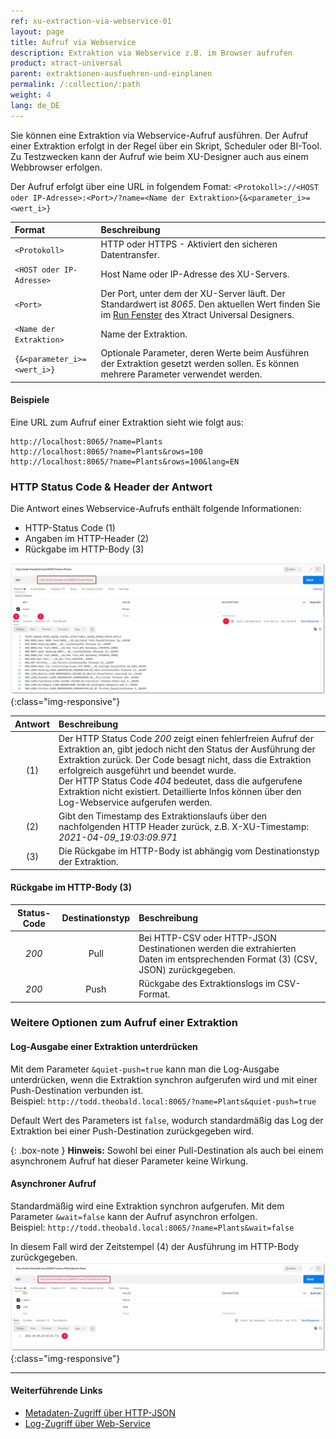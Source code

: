 ```yaml
---
ref: xu-extraction-via-webservice-01
layout: page
title: Aufruf via Webservice
description: Extraktion via Webservice z.B. im Browser aufrufen
product: xtract-universal
parent: extraktionen-ausfuehren-und-einplanen
permalink: /:collection/:path
weight: 4
lang: de_DE
---
```

Sie können eine Extraktion via Webservice-Aufruf ausführen. 
Der Aufruf einer Extraktion erfolgt in der Regel über ein Skript, Scheduler oder BI-Tool. 
Zu Testzwecken kann der Aufruf wie beim XU-Designer auch aus einem Webbrowser erfolgen.

Der Aufruf erfolgt über eine URL in folgendem Fomat: `<Protokoll>://<HOST oder IP-Adresse>:<Port>/?name=<Name der Extraktion>{&<parameter_i>=<wert_i>}`

 Format | Beschreibung
:----------- | :------------
`<Protokoll>` | HTTP oder HTTPS - Aktiviert den sicheren Datentransfer.
`<HOST oder IP-Adresse>` | Host Name oder IP-Adresse des XU-Servers.
`<Port>` | Der Port, unter dem der XU-Server läuft. Der Standardwert ist *8065*. Den aktuellen Wert finden Sie im [Run Fenster](../erste-schritte/eine-extraktion-ausfuehren#extraktion-ausführen) des Xtract Universal Designers.
`<Name der Extraktion>` | Name der Extraktion.
`{&<parameter_i>=<wert_i>}` | Optionale Parameter, deren Werte beim Ausführen der Extraktion gesetzt werden sollen. Es können mehrere Parameter verwendet werden.

#### Beispiele  
Eine URL zum Aufruf einer Extraktion sieht wie folgt aus:

```
http://localhost:8065/?name=Plants
http://localhost:8065/?name=Plants&rows=100
http://localhost:8065/?name=Plants&rows=100&lang=EN
```

### HTTP Status Code & Header der Antwort
Die Antwort eines Webservice-Aufrufs enthält folgende Informationen:
- HTTP-Status Code (1)
- Angaben im HTTP-Header (2)
- Rückgabe im HTTP-Body (3)

![Webservice Call pull](/img/content/xu/automation/webservice/xu_call_webservice_csv.png){:class="img-responsive"}

Antwort | Beschreibung
:----------:| :------------
 (1) | Der HTTP Status Code *200* zeigt einen fehlerfreien Aufruf der Extraktion an, gibt jedoch nicht den Status der Ausführung der Extraktion zurück. Der Code besagt nicht, dass die Extraktion erfolgreich ausgeführt und beendet wurde. <br>Der HTTP Status Code *404* bedeutet, dass die aufgerufene Extraktion nicht existiert. Detaillierte Infos können über den Log-Webservice aufgerufen werden.
 (2) | Gibt den Timestamp des Extraktionslaufs über den nachfolgenden HTTP Header zurück, z.B. X-XU-Timestamp: *2021-04-09_19:03:09.971*
 (3) | Die Rückgabe im HTTP-Body ist abhängig vom Destinationstyp der Extraktion. 

#### Rückgabe im HTTP-Body (3)

Status-Code | Destinationstyp | Beschreibung
:----------: | :-----------: | :-----
*200* | Pull | Bei HTTP-CSV oder HTTP-JSON Destinationen werden die extrahierten Daten im entsprechenden Format (3) (CSV, JSON) zurückgegeben.
*200* | Push | Rückgabe des Extraktionslogs im CSV-Format.

### Weitere Optionen zum Aufruf einer Extraktion

#### Log-Ausgabe einer Extraktion unterdrücken 
Mit dem Parameter `&quiet-push=true` kann man die Log-Ausgabe unterdrücken, wenn die Extraktion synchron aufgerufen wird und mit einer Push-Destination verbunden ist. <br>
Beispiel: `http://todd.theobald.local:8065/?name=Plants&quiet-push=true`

Default Wert des Parameters ist `false`, wodurch standardmäßig das Log der Extraktion bei einer Push-Destination zurückgegeben wird. 

{: .box-note }
**Hinweis:** Sowohl bei einer Pull-Destination als auch bei einem asynchronem Aufruf hat dieser Parameter keine Wirkung.

#### Asynchroner Aufruf
Standardmäßig wird eine Extraktion synchron aufgerufen. Mit dem Parameter `&wait=false` kann der Aufruf asynchron erfolgen.<br> 
Beispiel: `http://todd.theobald.local:8065/?name=Plants&wait=false`

In diesem Fall wird der Zeitstempel (4) der Ausführung im HTTP-Body zurückgegeben.
![Webservice Call async](/img/content/xu/automation/webservice/xu_call_webservice_push_asynch.png){:class="img-responsive"}

****
#### Weiterführende Links
- [Metadaten-Zugriff über HTTP-JSON](../fortgeschrittene-techniken/metadata-zugriff-ueber-http-json)
- [Log-Zugriff über Web-Service](../logging/log-zugriff-ueber-http)

